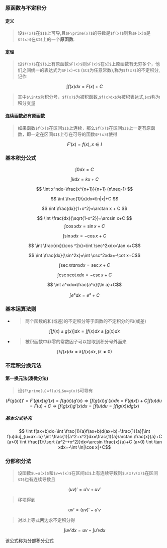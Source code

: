 ### 原函数与不定积分
#### 定义

> 设`$F(x)$`在`$I$`上可导,且`$F\prime(x)$`的导数是`$f(x)$`则称`$F(x)$`是`$f(x)$`在`$I$`上的一个**原函数**.

#### 定理

> 设`$f(x)$`在`$I$`上有原函数`$F(x)$`则`$F(x)$`在`$I$`上原函数有无穷多个，他们之间统一的表达式为`$F(x)+C$` (`$C$`为任意常数),称为`$f(x)$`的不定积分,记作
```math
    \int f(x)dx=F(x)+C
```
> 其中`$\int$`为积分号，`$f(x)$`为被积函数,`$f(x)dx$`为被积表达式,`$x$`称为积分变量

#### 连续函数必有原函数
> 如果函数`$f(x)$`在区间`$I$`上连续，那么`$f(x)$`在区间`$I$`上一定有原函数，即一定在区间`$I$`上存在可导的函数`$F(x)$`使得
```math
    F\prime(x)=f(x),x\in I
```


### 基本积分公式
$$
    \int 0dx=C
$$

$$
\int kdx=kx+C
$$ 

$$  
\int x^ndx=\frac{x^{n+1}}{n+1}  (n\neq-1)
$$

$$ 
 \int \frac{1}{x}dx=\ln|x|+C
$$ 

$$ 
\int \frac{dx}{1+x^2}=\arctan x + C
$$ 

$$ 
\int \frac{dx}{\sqrt{1-x^2}}=\arcsin x+C 
$$ 
$$    \int \cos xdx=\sin x+C$$
    
$$    \int \sin xdx=-\cos x+C$$
    
  $$  \int \frac{dx}{\cos ^2x}=\int \sec^2xdx=\tan x+C$$
    
  $$  \int \frac{dx}{\sin^2x}=\int \csc^2xdx=-\cot x+C$$
    
$$    \int \sec x tan x dx=\sec x+C$$
    
$$    \int \csc x \cot xdx=-\csc x+C$$
    
$$    \int a^xdx=\frac{a^x}{\ln a}+C$$
    
   $$ \int e^xdx=e^x+C$$
    


### 基本运算法则

* > 两个函数的和(或差)的不定积分等于函数的不定积分的和(或差)

```math
    \int [f(x) \pm g(x)]dx=\int f(x)dx \pm \int g(x)dx

```


* > 被积函数中非零的常数因子可以提取到积分号外面来

```math
    \int kf(x)dx=k \int f(x)dx ,(k\neq 0)
```

### 不定积分换元法

#### 第一换元法(凑微分法)
> 设`$F\prime(u)=f(u)$`,`$u=g(x)$`可导有
```math
    (F(g(x)))\prime=F\prime (g(x))g\prime (x)=f(g(x))g\prime(x)
    
    \Rightarrow \int f(g(x))g\prime(x)dx=F(g(x))+C
    
    \int f(u)du=F(u)+C
    
    \Rightarrow  \int f(g(x))g\prime(x)dx=\int f(u)du=\int f(g(x))dg(x)
```
##### 基本公式补充
```math
    \int f(ax+b)dx=\int \frac{1}{a}f(ax+b)d(ax+b)=\frac{1}{a}[\int f(u)du]_{u=ax+b}
    
    \int \frac{1}{a^2+x^2}dx=\frac{1}{a}\arctan \frac{x}{a}+C (a>0)
    
    \int \frac{1}{\sqrt {a^2-+x^2}}dx=\arcsin \frac{x}{a}+C (a>0)
    
    \int \tan xdx=-\int \ln|\cos x|+C
```

### 分部积分法
> 设函数`$u=u(x)$`和`$v=v(x)$`在区间`$I$`上有连续导数则`$u(x)v(x)$`在区间`$I$`也有连续导数且
```math
    (uv)\prime =u\prime v+u v \prime
```
>移项得到
```math
    uv\prime=(uv)\prime-u\prime v
```
> 对以上等式两边求不定积分得
```math
 \int uv\prime dx=uv-\int u\prime vdx
```
该公式称为分部积分公式